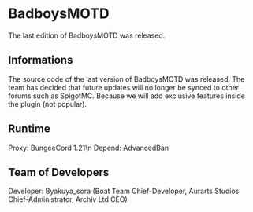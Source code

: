 # BadboysMOTD
The last edition of BadboysMOTD was released.

## Informations
The source code of the last version of BadboysMOTD was released. The team has decided that future updates will no longer be synced to other forums such as SpigotMC. Because we will add exclusive features inside the plugin (not popular).

## Runtime
Proxy: BungeeCord 1.21\n
Depend: AdvancedBan

## Team of Developers
Developer: Byakuya_sora (Boat Team Chief-Developer, Aurarts Studios Chief-Administrator, Archiv Ltd CEO)
